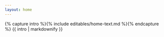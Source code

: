 ```yaml
---
layout: home
---
```

{% capture intro %}{% include editables/home-text.md %}{% endcapture %}
{{ intro | markdownify }}
